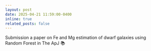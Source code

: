 ```yaml
---
layout: post
date: 2025-04-21 11:59:00-0400
inline: true
related_posts: false
---
```


Submission a paper on Fe and Mg estimation of dwarf galaxies using Random Forest in The ApJ 📚